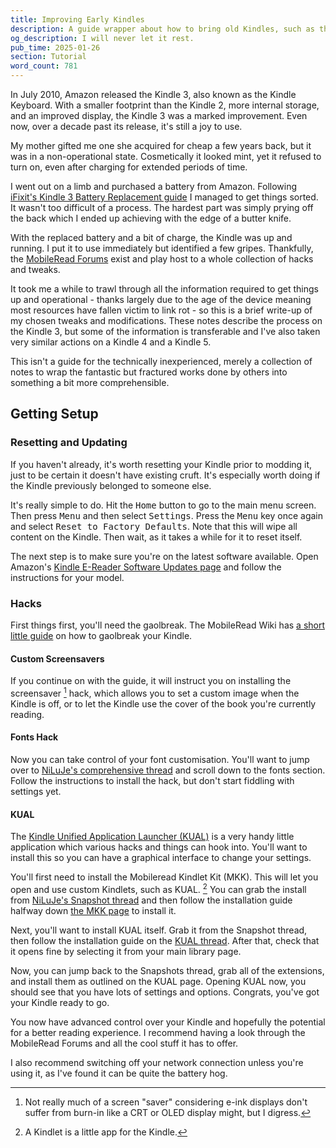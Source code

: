 ```yaml
---
title: Improving Early Kindles
description: A guide wrapper about how to bring old Kindles, such as the Kindle Keyboard, as well as the Kindle 4, and Kindle 5 up to speed a bit to be usable in the modern era. Covering screensaver hacks, improved font handling, and more comprehensive customisablity.
og_description: I will never let it rest. 
pub_time: 2025-01-26
section: Tutorial
word_count: 781
---
```


In July 2010, Amazon released the Kindle 3, also known as the Kindle Keyboard. With a smaller footprint than the Kindle 2, more internal storage, and an improved display, the Kindle 3 was a marked improvement. Even now, over a decade past its release, it's still a joy to use.

My mother gifted me one she acquired for cheap a few years back, but it was in a non-operational state. Cosmetically it looked mint, yet it refused to turn on, even after charging for extended periods of time.

I went out on a limb and purchased a battery from Amazon. Following [iFixit's Kindle 3 Battery Replacement guide](https://www.ifixit.com/Guide/Kindle+3+Battery+Replacement/29844) I managed to get things sorted. It wasn't too difficult of a process. The hardest part was simply prying off the back which I ended up achieving with the edge of a butter knife.

With the replaced battery and a bit of charge, the Kindle was up and running. I put it to use immediately but identified a few gripes. Thankfully, the [MobileRead Forums](https://www.mobileread.com) exist and play host to a whole collection of hacks and tweaks.

It took me a while to trawl through all the information required to get things up and operational - thanks largely due to the age of the device meaning most resources have fallen victim to link rot - so this is a brief write-up of my chosen tweaks and modifications. These notes describe the process on the Kindle 3, but some of the information is transferable and I've also taken very similar actions on a Kindle 4 and a Kindle 5.

This isn't a guide for the technically inexperienced, merely a collection of notes to wrap the fantastic but fractured works done by others into something a bit more comprehensible.

## Getting Setup

### Resetting and Updating

If you haven't already, it's worth resetting your Kindle prior to modding it, just to be certain it doesn't have existing cruft. It's especially worth doing if the Kindle previously belonged to someone else.

It's really simple to do. Hit the <kbd>Home</kbd> button to go to the main menu screen. Then press <kbd>Menu</kbd> and then select <kbd>Settings</kbd>. Press the <kbd>Menu</kbd> key once again and select <kbd>Reset to Factory Defaults</kbd>. Note that this will wipe all content on the Kindle. Then wait, as it takes a while for it to reset itself.

The next step is to make sure you're on the latest software available. Open Amazon's [Kindle E-Reader Software Updates page](https://www.amazon.com/gp/help/customer/display.html?nodeId=GKMQC26VQQMM8XSW) and follow the instructions for your model.

### Hacks

First things first, you'll need the gaolbreak. The MobileRead Wiki has [a short little guide](https://wiki.mobileread.com/wiki/Kindle_Screen_Saver_Hack_for_all_2.x,_3.x_%26_4.x_Kindles#How_to_install_the_Jailbreak_Hack) on how to gaolbreak your Kindle.

#### Custom Screensavers

If you continue on with the guide, it will instruct you on installing the screensaver [^1] hack, which allows you to set a custom image when the Kindle is off, or to let the Kindle use the cover of the book you're currently reading.

#### Fonts Hack

Now you can take control of your font customisation. You'll want to jump over to [NiLuJe's comprehensive thread](https://www.mobileread.com/forums/showthread.php?t=88004) and scroll down to the fonts section. Follow the instructions to install the hack, but don't start fiddling with settings yet.

#### KUAL

The [Kindle Unified Application Launcher (KUAL)](https://www.mobileread.com/forums/showthread.php?t=203326) is a very handy little application which various hacks and things can hook into. You'll want to install this so you can have a graphical interface to change your settings.

You'll first need to install the Mobileread Kindlet Kit (MKK). This will let you open and use custom Kindlets, such as KUAL. [^2] You can grab the install from [NiLuJe's Snapshot thread](https://www.mobileread.com/forums/showthread.php?t=225030) and then follow the installation guide halfway down [the MKK page](https://www.mobileread.com/forums/showthread.php?t=233932) to install it.

Next, you'll want to install KUAL itself. Grab it from the Snapshot thread, then follow the installation guide on the [KUAL thread](https://www.mobileread.com/forums/showthread.php?t=203326). After that, check that it opens fine by selecting it from your main library page.

Now, you can jump back to the Snapshots thread, grab all of the extensions, and install them as outlined on the KUAL page. Opening KUAL now, you should see that you have lots of settings and options. Congrats, you've got your Kindle ready to go.

You now have advanced control over your Kindle and hopefully the potential for a better reading experience. I recommend having a look through the MobileRead Forums and all the cool stuff it has to offer.

I also recommend switching off your network connection unless you're using it, as I've found it can be quite the battery hog.

[^1]: Not really much of a screen "saver" considering e-ink displays don't suffer from burn-in like a CRT or OLED display might, but I digress.
[^2]: A Kindlet is a little app for the Kindle.
